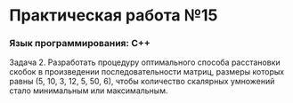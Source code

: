 # Практическая работа №15
### Язык программирования: C++
Задача 2. Разработать процедуру оптимального способа расстановки скобок
в произведении последовательности матриц, размеры которых равны (5, 10, 3, 12, 5, 50, 6),
чтобы количество скалярных умножений стало минимальным или максимальным.
